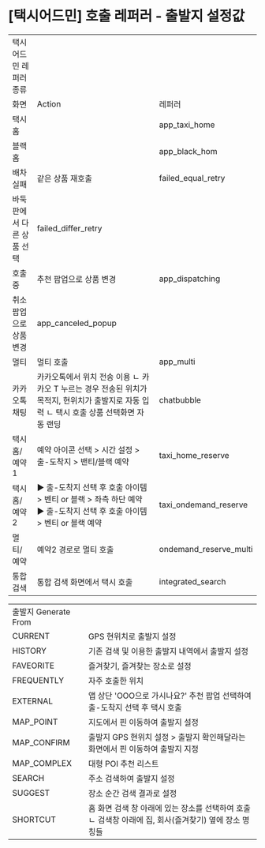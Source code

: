 # [택시어드민] 호출 레퍼러 - 출발지 설정값

|  |  |  |
| --- | --- | --- |
| 택시 어드민 레퍼러 종류 | | |
| 화면 | Action | 레퍼러 |
| 택시 홈 |  | app\_taxi\_home |
| 블랙 홈 |  | app\_black\_hom |
| 배차 실패 | 같은 상품 재호출 | failed\_equal\_retry |
| 바둑판에서 다른 상품 선택 | failed\_differ\_retry |
| 호출중 | 추천 팝업으로 상품 변경 | app\_dispatching |
| 취소 팝업으로 상품 변경 | app\_canceled\_popup |
| 멀티 | 멀티 호출 | app\_multi |
| 카카오톡 채팅 | 카카오톡에서 위치 전송 이용 ㄴ 카카오 T 누르는 경우 전송된 위치가 목적지, 현위치가 출발지로 자동 입력 ㄴ 택시 호출 상품 선택화면 자동 랜딩 | chatbubble |
| 택시 홈/예약1 | 예약 아이콘 선택 > 시간 설정 > 출-도착지 > 밴티/블랙 예약 | taxi\_home\_reserve |
| 택시 홈/예약2 | ▶ 출-도착지 선택 후 호출 아이템 > 벤티 or 블랙 > 좌측 하단 예약 ▶ 출-도착지 선택 후 호출 아이템 > 벤티 or 블랙 예약 | taxi\_ondemand\_reserve |
| 멀티/예약 | 예약2 경로로 멀티 호출 | ondemand\_reserve\_multi |
| 통합검색 | 통합 검색 화면에서 택시 호출 | integrated\_search |

|  |  |
| --- | --- |
| 출발지 Generate From | |
| CURRENT | GPS 현위치로 출발지 설정 |
| HISTORY | 기존 검색 및 이용한 출발지 내역에서 출발지 설정 |
| FAVEORITE | 즐겨찾기, 즐겨찾는 장소로 설정 |
| FREQUENTLY | 자주 호출한 위치 |
| EXTERNAL | 앱 상단 'OOO으로 가시나요?' 추천 팝업 선택하여 출-도착지 선택 후 택시 호출 |
| MAP\_POINT | 지도에서 핀 이동하여 출발지 설정 |
| MAP\_CONFIRM | 출발지 GPS 현위치 설정 > 출발지 확인해달라는 화면에서 핀 이동하여 출발지 지정 |
| MAP\_COMPLEX | 대형 POI 추천 리스트 |
| SEARCH | 주소 검색하여 출발지 설정 |
| SUGGEST | 장소 순간 검색 결과로 설정 |
| SHORTCUT | 홈 화면 검색 창 아래에 있는 장소를 선택하여 호출  ㄴ 검색창 아래에 집, 회사(즐겨찾기) 옆에 장소 명칭들 |